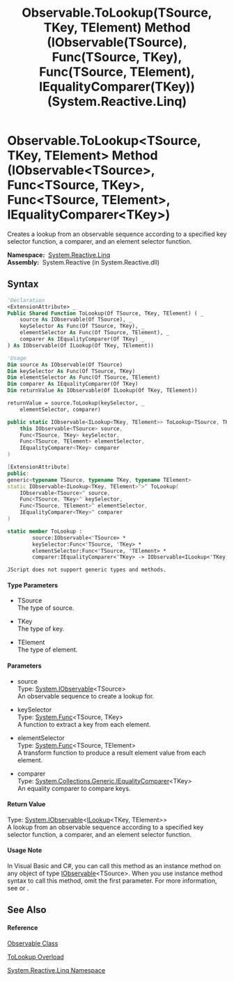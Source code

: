 ﻿---
title: Observable.ToLookup(TSource, TKey, TElement) Method (IObservable(TSource), Func(TSource, TKey), Func(TSource, TElement), IEqualityComparer(TKey)) (System.Reactive.Linq)
TOCTitle: ToLookup(TSource, TKey, TElement) Method (IObservable(TSource), Func(TSource, TKey), Func(TSource, TElement), IEqualityComparer(TKey))
ms:assetid: M:System.Reactive.Linq.Observable.ToLookup``3(System.IObservable{``0},System.Func{``0,``1},System.Func{``0,``2},System.Collections.Generic.IEqualityComparer{``1})
ms:mtpsurl: https://msdn.microsoft.com/en-us/library/Hh211616(v=VS.103)
ms:contentKeyID: 36068295
ms.date: 06/28/2011
mtps_version: v=VS.103
dev_langs:
- vb
- csharp
- c++
- fsharp
- jscript
---

# Observable.ToLookup\<TSource, TKey, TElement\> Method (IObservable\<TSource\>, Func\<TSource, TKey\>, Func\<TSource, TElement\>, IEqualityComparer\<TKey\>)

Creates a lookup from an observable sequence according to a specified key selector function, a comparer, and an element selector function.

**Namespace:**  [System.Reactive.Linq](hh211929\(v=vs.103\).md)  
**Assembly:**  System.Reactive (in System.Reactive.dll)

## Syntax

``` vb
'Declaration
<ExtensionAttribute> _
Public Shared Function ToLookup(Of TSource, TKey, TElement) ( _
    source As IObservable(Of TSource), _
    keySelector As Func(Of TSource, TKey), _
    elementSelector As Func(Of TSource, TElement), _
    comparer As IEqualityComparer(Of TKey) _
) As IObservable(Of ILookup(Of TKey, TElement))
```

``` vb
'Usage
Dim source As IObservable(Of TSource)
Dim keySelector As Func(Of TSource, TKey)
Dim elementSelector As Func(Of TSource, TElement)
Dim comparer As IEqualityComparer(Of TKey)
Dim returnValue As IObservable(Of ILookup(Of TKey, TElement))

returnValue = source.ToLookup(keySelector, _
    elementSelector, comparer)
```

``` csharp
public static IObservable<ILookup<TKey, TElement>> ToLookup<TSource, TKey, TElement>(
    this IObservable<TSource> source,
    Func<TSource, TKey> keySelector,
    Func<TSource, TElement> elementSelector,
    IEqualityComparer<TKey> comparer
)
```

``` c++
[ExtensionAttribute]
public:
generic<typename TSource, typename TKey, typename TElement>
static IObservable<ILookup<TKey, TElement>^>^ ToLookup(
    IObservable<TSource>^ source, 
    Func<TSource, TKey>^ keySelector, 
    Func<TSource, TElement>^ elementSelector, 
    IEqualityComparer<TKey>^ comparer
)
```

``` fsharp
static member ToLookup : 
        source:IObservable<'TSource> * 
        keySelector:Func<'TSource, 'TKey> * 
        elementSelector:Func<'TSource, 'TElement> * 
        comparer:IEqualityComparer<'TKey> -> IObservable<ILookup<'TKey, 'TElement>> 
```

``` jscript
JScript does not support generic types and methods.
```

#### Type Parameters

  - TSource  
    The type of source.

<!-- end list -->

  - TKey  
    The type of key.

<!-- end list -->

  - TElement  
    The type of element.

#### Parameters

  - source  
    Type: [System.IObservable](https://msdn.microsoft.com/en-us/library/Dd990377)\<TSource\>  
    An observable sequence to create a lookup for.  

<!-- end list -->

  - keySelector  
    Type: [System.Func](https://msdn.microsoft.com/en-us/library/Bb549151)\<TSource, TKey\>  
    A function to extract a key from each element.  

<!-- end list -->

  - elementSelector  
    Type: [System.Func](https://msdn.microsoft.com/en-us/library/Bb549151)\<TSource, TElement\>  
    A transform function to produce a result element value from each element.  

<!-- end list -->

  - comparer  
    Type: [System.Collections.Generic.IEqualityComparer](https://msdn.microsoft.com/en-us/library/ms132151)\<TKey\>  
    An equality comparer to compare keys.  

#### Return Value

Type: [System.IObservable](https://msdn.microsoft.com/en-us/library/Dd990377)\<[ILookup](https://msdn.microsoft.com/en-us/library/Bb534291)\<TKey, TElement\>\>  
A lookup from an observable sequence according to a specified key selector function, a comparer, and an element selector function.  

#### Usage Note

In Visual Basic and C\#, you can call this method as an instance method on any object of type [IObservable](https://msdn.microsoft.com/en-us/library/Dd990377)\<TSource\>. When you use instance method syntax to call this method, omit the first parameter. For more information, see [](https://msdn.microsoft.com/en-us/library/Bb384936) or [](https://msdn.microsoft.com/en-us/library/Bb383977).

## See Also

#### Reference

[Observable Class](hh244252\(v=vs.103\).md)

[ToLookup Overload](hh244297\(v=vs.103\).md)

[System.Reactive.Linq Namespace](hh211929\(v=vs.103\).md)

